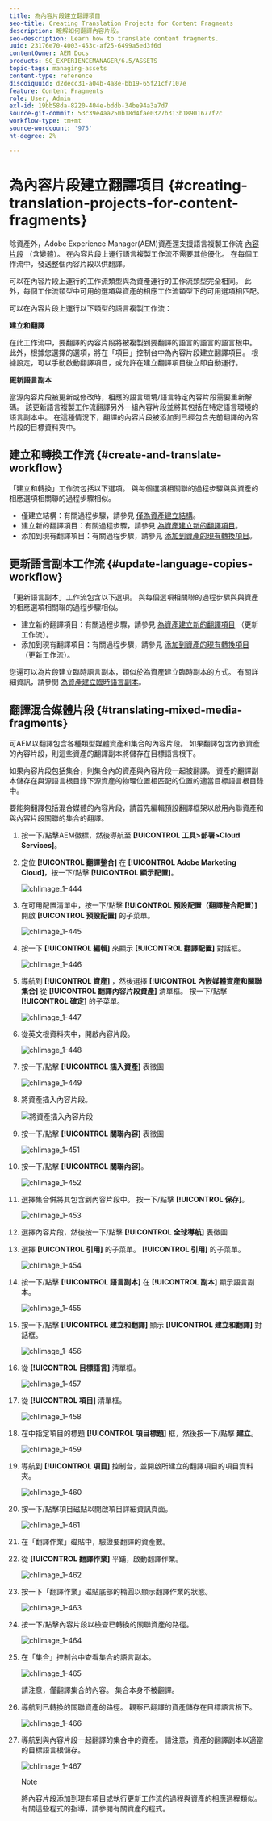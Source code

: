 ```yaml
---
title: 為內容片段建立翻譯項目
seo-title: Creating Translation Projects for Content Fragments
description: 瞭解如何翻譯內容片段。
seo-description: Learn how to translate content fragments.
uuid: 23176e70-4003-453c-af25-6499a5ed3f6d
contentOwner: AEM Docs
products: SG_EXPERIENCEMANAGER/6.5/ASSETS
topic-tags: managing-assets
content-type: reference
discoiquuid: d2decc31-a04b-4a8e-bb19-65f21cf7107e
feature: Content Fragments
role: User, Admin
exl-id: 19bb58da-8220-404e-bddb-34be94a3a7d7
source-git-commit: 53c39e4aa250b18d4fae0327b313b18901677f2c
workflow-type: tm+mt
source-wordcount: '975'
ht-degree: 2%

---
```


# 為內容片段建立翻譯項目 {#creating-translation-projects-for-content-fragments}

除資產外，Adobe Experience Manager(AEM)資產還支援語言複製工作流 [內容片段](/help/assets/content-fragments/content-fragments.md) （含變體）。 在內容片段上運行語言複製工作流不需要其他優化。 在每個工作流中，發送整個內容片段以供翻譯。

可以在內容片段上運行的工作流類型與為資產運行的工作流類型完全相同。 此外，每個工作流類型中可用的選項與資產的相應工作流類型下的可用選項相匹配。

可以在內容片段上運行以下類型的語言複製工作流：

**建立和翻譯**

在此工作流中，要翻譯的內容片段將被複製到要翻譯的語言的語言的語言根中。 此外，根據您選擇的選項，將在「項目」控制台中為內容片段建立翻譯項目。 根據設定，可以手動啟動翻譯項目，或允許在建立翻譯項目後立即自動運行。

**更新語言副本**

當源內容片段被更新或修改時，相應的語言環境/語言特定內容片段需要重新解碼。 該更新語言複製工作流翻譯另外一組內容片段並將其包括在特定語言環境的語言副本中。 在這種情況下，翻譯的內容片段被添加到已經包含先前翻譯的內容片段的目標資料夾中。

## 建立和轉換工作流 {#create-and-translate-workflow}

「建立和轉換」工作流包括以下選項。 與每個選項相關聯的過程步驟與與資產的相應選項相關聯的過程步驟相似。

* 僅建立結構：有關過程步驟，請參見 [僅為資產建立結構](translation-projects.md#create-structure-only)。
* 建立新的翻譯項目：有關過程步驟，請參見 [為資產建立新的翻譯項目](translation-projects.md#create-a-new-translation-project)。
* 添加到現有翻譯項目：有關過程步驟，請參見 [添加到資產的現有轉換項目](translation-projects.md#add-to-existing-translation-project)。

## 更新語言副本工作流 {#update-language-copies-workflow}

「更新語言副本」工作流包含以下選項。 與每個選項相關聯的過程步驟與與資產的相應選項相關聯的過程步驟相似。

* 建立新的翻譯項目：有關過程步驟，請參見 [為資產建立新的翻譯項目](translation-projects.md#create-a-new-translation-project) （更新工作流）。
* 添加到現有翻譯項目：有關過程步驟，請參見 [添加到資產的現有轉換項目](translation-projects.md#add-to-existing-translation-project) （更新工作流）。

您還可以為片段建立臨時語言副本，類似於為資產建立臨時副本的方式。 有關詳細資訊，請參閱 [為資產建立臨時語言副本](translation-projects.md#creating-temporary-language-copies)。

## 翻譯混合媒體片段 {#translating-mixed-media-fragments}

可AEM以翻譯包含各種類型媒體資產和集合的內容片段。 如果翻譯包含內嵌資產的內容片段，則這些資產的翻譯副本將儲存在目標語言根下。

如果內容片段包括集合，則集合內的資產與內容片段一起被翻譯。 資產的翻譯副本儲存在與源語言根目錄下源資產的物理位置相匹配的位置的適當目標語言根目錄中。

要能夠翻譯包括混合媒體的內容片段，請首先編輯預設翻譯框架以啟用內聯資產和與內容片段關聯的集合的翻譯。

1. 按一下/點擊AEM徽標，然後導航至 **[!UICONTROL 工具>部署>Cloud Services]**。
1. 定位 **[!UICONTROL 翻譯整合]** 在 **[!UICONTROL Adobe Marketing Cloud]**，按一下/點擊 **[!UICONTROL 顯示配置]**。

   ![chlimage_1-444](assets/chlimage_1-444.png)

1. 在可用配置清單中，按一下/點擊 **[!UICONTROL 預設配置（翻譯整合配置）]** 開啟 **[!UICONTROL 預設配置]** 的子菜單。

   ![chlimage_1-445](assets/chlimage_1-445.png)

1. 按一下 **[!UICONTROL 編輯]** 來顯示 **[!UICONTROL 翻譯配置]** 對話框。

   ![chlimage_1-446](assets/chlimage_1-446.png)

1. 導航到 **[!UICONTROL 資產]** ，然後選擇 **[!UICONTROL 內嵌媒體資產和關聯集合]** 從 **[!UICONTROL 翻譯內容片段資產]** 清單框。 按一下/點擊 **[!UICONTROL 確定]** 的子菜單。

   ![chlimage_1-447](assets/chlimage_1-447.png)

1. 從英文根資料夾中，開啟內容片段。

   ![chlimage_1-448](assets/chlimage_1-448.png)

1. 按一下/點擊 **[!UICONTROL 插入資產]** 表徵圖

   ![chlimage_1-449](assets/chlimage_1-449.png)

1. 將資產插入內容片段。

   ![將資產插入內容片段](assets/column-view.png)

1. 按一下/點擊 **[!UICONTROL 關聯內容]** 表徵圖

   ![chlimage_1-451](assets/chlimage_1-451.png)

1. 按一下/點擊 **[!UICONTROL 關聯內容]**。

   ![chlimage_1-452](assets/chlimage_1-452.png)

1. 選擇集合併將其包含到內容片段中。 按一下/點擊 **[!UICONTROL 保存]**。

   ![chlimage_1-453](assets/chlimage_1-453.png)

1. 選擇內容片段，然後按一下/點擊 **[!UICONTROL 全球導航]** 表徵圖
1. 選擇 **[!UICONTROL 引用]** 的子菜單。 **[!UICONTROL 引用]** 的子菜單。

   ![chlimage_1-454](assets/chlimage_1-454.png)

1. 按一下/點擊 **[!UICONTROL 語言副本]** 在 **[!UICONTROL 副本]** 顯示語言副本。

   ![chlimage_1-455](assets/chlimage_1-455.png)

1. 按一下/點擊 **[!UICONTROL 建立和翻譯]** 顯示 **[!UICONTROL 建立和翻譯]** 對話框。

   ![chlimage_1-456](assets/chlimage_1-456.png)

1. 從 **[!UICONTROL 目標語言]** 清單框。

   ![chlimage_1-457](assets/chlimage_1-457.png)

1. 從 **[!UICONTROL 項目]** 清單框。

   ![chlimage_1-458](assets/chlimage_1-458.png)

1. 在中指定項目的標題 **[!UICONTROL 項目標題]** 框，然後按一下/點擊 **建立**。

   ![chlimage_1-459](assets/chlimage_1-459.png)

1. 導航到 **[!UICONTROL 項目]** 控制台，並開啟所建立的翻譯項目的項目資料夾。

   ![chlimage_1-460](assets/chlimage_1-460.png)

1. 按一下/點擊項目磁貼以開啟項目詳細資訊頁面。

   ![chlimage_1-461](assets/chlimage_1-461.png)

1. 在「翻譯作業」磁貼中，驗證要翻譯的資產數。
1. 從 **[!UICONTROL 翻譯作業]** 平鋪，啟動翻譯作業。

   ![chlimage_1-462](assets/chlimage_1-462.png)

1. 按一下「翻譯作業」磁貼底部的橢圓以顯示翻譯作業的狀態。

   ![chlimage_1-463](assets/chlimage_1-463.png)

1. 按一下/點擊內容片段以檢查已轉換的關聯資產的路徑。

   ![chlimage_1-464](assets/chlimage_1-464.png)

1. 在「集合」控制台中查看集合的語言副本。

   ![chlimage_1-465](assets/chlimage_1-465.png)

   請注意，僅翻譯集合的內容。 集合本身不被翻譯。

1. 導航到已轉換的關聯資產的路徑。 觀察已翻譯的資產儲存在目標語言根下。

   ![chlimage_1-466](assets/chlimage_1-466.png)

1. 導航到與內容片段一起翻譯的集合中的資產。 請注意，資產的翻譯副本以適當的目標語言根儲存。

   ![chlimage_1-467](assets/chlimage_1-467.png)

   >[!NOTE]
   >
   >將內容片段添加到現有項目或執行更新工作流的過程與資產的相應過程類似。 有關這些程式的指導，請參閱有關資產的程式。
